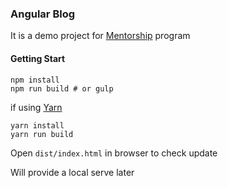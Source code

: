### Angular Blog

It is a demo project for [Mentorship](https://mojo.redhat.com/groups/cp-mentor-community) program


#### Getting Start

```shell
npm install
npm run build # or gulp
```

if using [Yarn](https://yarnpkg.com/en/)
```shell
yarn install
yarn run build
```


Open `dist/index.html` in browser to check update


Will provide a local serve later

